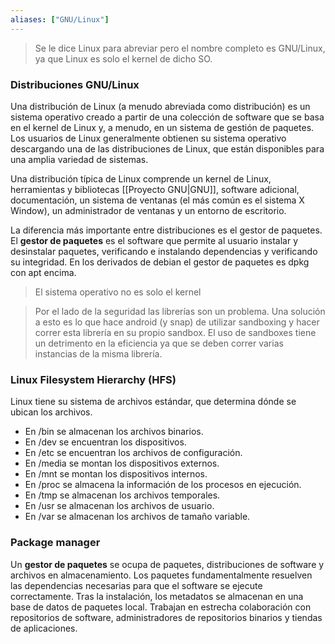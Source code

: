 ```yaml
---
aliases: ["GNU/Linux"]
---
```

> Se le dice Linux para abreviar pero el nombre completo es GNU/Linux, ya que Linux es solo el kernel de dicho SO.

### Distribuciones GNU/Linux
Una distribución de Linux (a menudo abreviada como distribución) es un sistema operativo creado a partir de una colección de software que se basa en el kernel de Linux y, a menudo, en un sistema de gestión de paquetes. Los usuarios de Linux generalmente obtienen su sistema operativo descargando una de las distribuciones de Linux, que están disponibles para una amplia variedad de sistemas.

Una distribución típica de Linux comprende un kernel de Linux, herramientas y bibliotecas [[Proyecto GNU|GNU]], software adicional, documentación, un sistema de ventanas (el más común es el sistema X Window), un administrador de ventanas y un entorno de escritorio.

La diferencia más importante entre distribuciones es el gestor de paquetes. El **gestor de paquetes** es el software que permite al usuario instalar y desinstalar paquetes, verificando e instalando dependencias y verificando su integridad. En los derivados de debian el gestor de paquetes es dpkg con apt encima.

>El sistema operativo no es solo el kernel

>Por el lado de la seguridad las librerías son un problema. Una solución a esto es lo que hace android (y snap) de utilizar sandboxing y hacer correr esta librería en su propio sandbox. El uso de sandboxes tiene un detrimento en la eficiencia ya que se deben correr varias instancias de la misma librería.

### Linux Filesystem Hierarchy (HFS)
Linux tiene su sistema de archivos estándar, que determina dónde se ubican los archivos. 
- En /bin se almacenan los archivos binarios.
- En /dev se encuentran los dispositivos.
- En /etc se encuentran los archivos de configuración.
- En /media se montan los dispositivos externos.
- En /mnt se montan los dispositivos internos.
- En /proc se almacena la información de los procesos en ejecución.
- En /tmp se almacenan los archivos temporales.
- En /usr se almacenan los archivos de usuario.
- En /var se almacenan los archivos de tamaño variable.

### Package manager
Un **gestor de paquetes** se ocupa de paquetes, distribuciones de software y archivos en almacenamiento. Los paquetes fundamentalmente resuelven las dependencias necesarias para que el software se ejecute correctamente. Tras la instalación, los metadatos se almacenan en una base de datos de paquetes local. Trabajan en estrecha colaboración con repositorios de software, administradores de repositorios binarios y tiendas de aplicaciones.